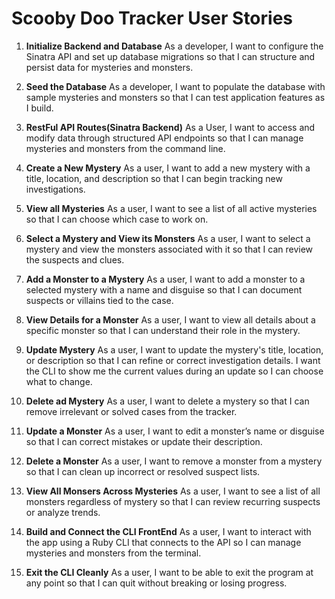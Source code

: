 # Scooby Doo Tracker User Stories

1. **Initialize Backend and Database**
   As a developer, I want to configure the Sinatra API and set up database migrations so that I can structure and persist data for mysteries and monsters.

2. **Seed the Database**
   As a developer, I want to populate the database with sample mysteries and monsters so that I can test application features as I build.

3. **RestFul API Routes(Sinatra Backend)**
   As a User, I want to access and modify data through structured API endpoints so that I can manage mysteries and monsters from the command line.

4. **Create a New Mystery**
   As a user, I want to add a new mystery with a title, location, and description so that I can begin tracking new investigations.

5. **View all Mysteries**
   As a user, I want to see a list of all active mysteries so that I can choose which case to work on.

6. **Select a Mystery and View its Monsters**
   As a user, I want to select a mystery and view the monsters associated with it so that I can review the suspects and clues.

7. **Add a Monster to a Mystery**
   As a user, I want to add a monster to a selected mystery with a name and disguise so that I can document suspects or villains tied to the case.

8. **View Details for a Monster**
   As a user, I want to view all details about a specific monster so that I can understand their role in the mystery.

9. **Update Mystery**
   As a user, I want to update the mystery's title, location, or description so that I can refine or correct investigation details.
   I want the CLI to show me the current values during an update so I can choose what to change.

10. **Delete ad Mystery**
    As a user, I want to delete a mystery so that I can remove irrelevant or solved cases from the tracker.

11. **Update a Monster**
    As a user, I want to edit a monster’s name or disguise so that I can correct mistakes or update their description.

12. **Delete a Monster**
    As a user, I want to remove a monster from a mystery so that I can clean up incorrect or resolved suspect lists.

13. **View All Monsers Across Mysteries**
    As a user, I want to see a list of all monsters regardless of mystery so that I can review recurring suspects or analyze trends.

14. **Build and Connect the CLI FrontEnd**
    As a user, I want to interact with the app using a Ruby CLI that connects to the API so I can manage mysteries and monsters from the terminal.

15. **Exit the CLI Cleanly**
    As a user, I want to be able to exit the program at any point so that I can quit without breaking or losing progress.
